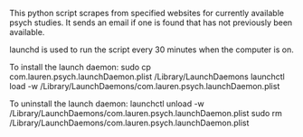 This python script scrapes from specified websites for currently available psych studies. It sends an email if one is found that has not previously been available.

launchd is used to run the script every 30 minutes when the computer is on.



To install the launch daemon:
sudo cp com.lauren.psych.launchDaemon.plist /Library/LaunchDaemons
launchctl load -w /Library/LaunchDaemons/com.lauren.psych.launchDaemon.plist






To uninstall the launch daemon:
launchctl unload -w /Library/LaunchDaemons/com.lauren.psych.launchDaemon.plist
sudo rm /Library/LaunchDaemons/com.lauren.psych.launchDaemon.plist
